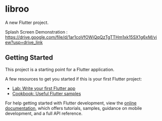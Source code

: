 # libroo

A new Flutter project.

Splash Screen Demonstration :
https://drive.google.com/file/d/1ar1coVfOWjQqQzTgTTHm1xk15SX1g6xM/view?usp=drive_link

## Getting Started

This project is a starting point for a Flutter application.

A few resources to get you started if this is your first Flutter project:

- [Lab: Write your first Flutter app](https://docs.flutter.dev/get-started/codelab)
- [Cookbook: Useful Flutter samples](https://docs.flutter.dev/cookbook)

For help getting started with Flutter development, view the
[online documentation](https://docs.flutter.dev/), which offers tutorials,
samples, guidance on mobile development, and a full API reference.
